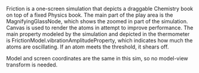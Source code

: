 Friction is a one-screen simulation that depicts a draggable Chemistry book on top of a fixed Physics book.  The main
part of the play area is the MagnifyingGlassNode, which shows the zoomed in part of the simulation.  Canvas is used to render
the atoms in attempt to improve performance.  The main property modeled by the simulation and depicted in the thermometer
is FrictionModel.vibrationAmplitudeProperty, which indicates how much the atoms are oscillating.  If an atom meets the threshold,
it shears off.

Model and screen coordinates are the same in this sim, so no model-view transform is needed.